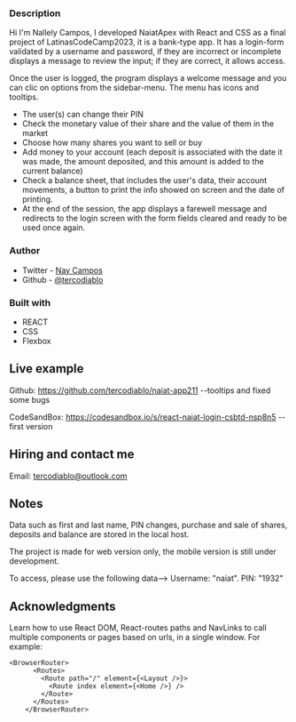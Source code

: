 ### Description

Hi I'm Nallely Campos, I developed NaiatApex with React and CSS as a final project of LatinasCodeCamp2023, it is a bank-type app. It has a login-form  validated by a username and password, if they are incorrect or incomplete displays a message to review the input; if they are correct, it allows access.

Once the user is logged, the program displays a welcome message and you can clic on options from the sidebar-menu. The menu has icons and tooltips.

+ The user(s) can change their PIN 
+ Check the monetary value of their share and the value of them in the market 
+ Choose how many shares you want to sell or buy 
+ Add money to your account (each deposit is associated with the date it was made, the amount deposited, and this amount is added to the current balance)
+ Check a balance sheet, that includes the user's data, their account movements, a button to print the info showed on screen and the date of printing.
+ At the end of the session, the app displays a farewell message and redirects to the login screen with the form fields cleared and ready to be used once again.


### Author
- Twitter - [Nay Campos](https://twitter.com/tercodiablo)
- Github - [@tercodiablo](https://www.frontendmentor.io/profile/tercodiablo)


### Built with

- REACT
- CSS 
- Flexbox

## Live example

Github: https://github.com/tercodiablo/naiat-app211    --tooltips and fixed some bugs

CodeSandBox: https://codesandbox.io/s/react-naiat-login-csbtd-nsp8n5  --first version

## Hiring and contact me

Email: tercodiablo@outlook.com

## Notes

Data such as first and last name, PIN changes, purchase and sale of shares, deposits and balance are stored in the local host.

The project is made for web version only, the mobile version is still under development.

To access, please use the following data-->
Username: "naiat". 
PIN: "1932"

## Acknowledgments
Learn how to use React DOM, React-routes paths and NavLinks to call multiple components or pages based on urls, in a single window. For example:

~~~  
<BrowserRouter>
      <Routes>
        <Route path="/" element={<Layout />}>
          <Route index element={<Home />} />
        </Route>
      </Routes>
    </BrowserRouter>
~~~
